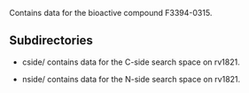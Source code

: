 Contains data for the bioactive compound F3394-0315.

## Subdirectories

- cside/ contains data for the C-side search space on rv1821.

- nside/ contains data for the N-side search space on rv1821.

